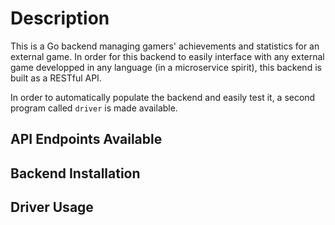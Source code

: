 # Description

This is a Go backend managing gamers' achievements and statistics for an external game.
In order for this backend to easily interface with any external game developped in any language (in a microservice spirit), this backend is built as a RESTful API.

In order to automatically populate the backend and easily test it, a second program called `driver` is made available.

## API Endpoints Available

## Backend Installation

## Driver Usage

